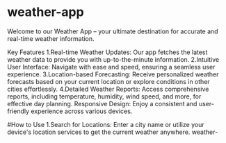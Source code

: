 # weather-app

Welcome to our Weather App – your ultimate destination for accurate and real-time weather information.

Key Features
1.Real-time Weather Updates: Our app fetches the latest weather data to provide you with up-to-the-minute information.
2.Intuitive User Interface: Navigate with ease and speed, ensuring a seamless user experience.
3.Location-based Forecasting: Receive personalized weather forecasts based on your current location or explore conditions in other cities effortlessly.
4.Detailed Weather Reports: Access comprehensive reports, including temperature, humidity, wind speed, and more, for effective day planning.
Responsive Design: Enjoy a consistent and user-friendly experience across various devices.


#How to Use
1.Search for Locations: Enter a city name or utilize your device's location services to get the current weather anywhere.
weather-
